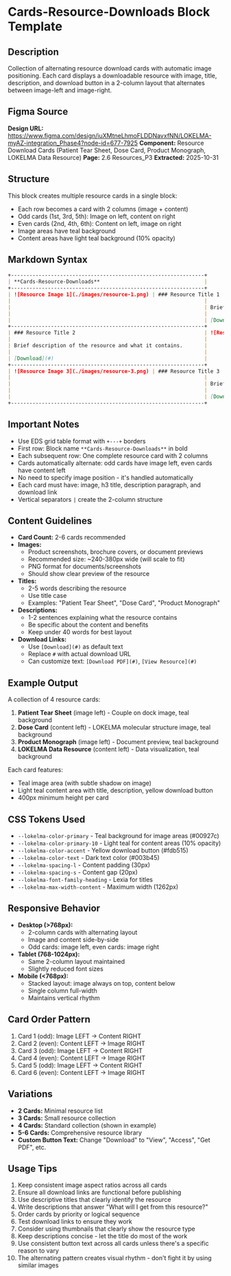 # Cards-Resource-Downloads Block Template

## Description

Collection of alternating resource download cards with automatic image positioning. Each card displays a downloadable resource with image, title, description, and download button in a 2-column layout that alternates between image-left and image-right.

## Figma Source

**Design URL:** https://www.figma.com/design/iuXMtneLhmoFLDDNavxfNN/LOKELMA-myAZ-integration_Phase4?node-id=677-7925
**Component:** Resource Download Cards (Patient Tear Sheet, Dose Card, Product Monograph, LOKELMA Data Resource)
**Page:** 2.6 Resources_P3
**Extracted:** 2025-10-31

## Structure

This block creates multiple resource cards in a single block:
- Each row becomes a card with 2 columns (image + content)
- Odd cards (1st, 3rd, 5th): Image on left, content on right
- Even cards (2nd, 4th, 6th): Content on left, image on right
- Image areas have teal background
- Content areas have light teal background (10% opacity)

## Markdown Syntax

```markdown
+---------------------------------------------------------------+
| **Cards-Resource-Downloads**                                  |
+---------------------------------------------------------------+
| ![Resource Image 1](./images/resource-1.png) | ### Resource Title 1 |
|                                                               |                      |
|                                                               | Brief description of the resource and what it contains. |
|                                                               |                      |
|                                                               | [Download](#)        |
+---------------------------------------------------------------+
| ### Resource Title 2                                          | ![Resource Image 2](./images/resource-2.png) |
|                                                               |                      |
| Brief description of the resource and what it contains.       |                      |
|                                                               |                      |
| [Download](#)                                                 |                      |
+---------------------------------------------------------------+
| ![Resource Image 3](./images/resource-3.png) | ### Resource Title 3 |
|                                                               |                      |
|                                                               | Brief description of the resource and what it contains. |
|                                                               |                      |
|                                                               | [Download](#)        |
+---------------------------------------------------------------+
```

## Important Notes

- Use EDS grid table format with `+---+` borders
- First row: Block name `**Cards-Resource-Downloads**` in bold
- Each subsequent row: One complete resource card with 2 columns
- Cards automatically alternate: odd cards have image left, even cards have content left
- No need to specify image position - it's handled automatically
- Each card must have: image, h3 title, description paragraph, and download link
- Vertical separators `|` create the 2-column structure

## Content Guidelines

- **Card Count:** 2-6 cards recommended
- **Images:**
  - Product screenshots, brochure covers, or document previews
  - Recommended size: ~240-380px wide (will scale to fit)
  - PNG format for documents/screenshots
  - Should show clear preview of the resource
- **Titles:**
  - 2-5 words describing the resource
  - Use title case
  - Examples: "Patient Tear Sheet", "Dose Card", "Product Monograph"
- **Descriptions:**
  - 1-2 sentences explaining what the resource contains
  - Be specific about the content and benefits
  - Keep under 40 words for best layout
- **Download Links:**
  - Use `[Download](#)` as default text
  - Replace `#` with actual download URL
  - Can customize text: `[Download PDF](#)`, `[View Resource](#)`

## Example Output

A collection of 4 resource cards:
1. **Patient Tear Sheet** (image left) - Couple on dock image, teal background
2. **Dose Card** (content left) - LOKELMA molecular structure image, teal background
3. **Product Monograph** (image left) - Document preview, teal background
4. **LOKELMA Data Resource** (content left) - Data visualization, teal background

Each card features:
- Teal image area (with subtle shadow on image)
- Light teal content area with title, description, yellow download button
- 400px minimum height per card

## CSS Tokens Used

- `--lokelma-color-primary` - Teal background for image areas (#00927c)
- `--lokelma-color-primary-10` - Light teal for content areas (10% opacity)
- `--lokelma-color-accent` - Yellow download button (#fdb515)
- `--lokelma-color-text` - Dark text color (#003b45)
- `--lokelma-spacing-l` - Content padding (30px)
- `--lokelma-spacing-s` - Content gap (20px)
- `--lokelma-font-family-heading` - Lexia for titles
- `--lokelma-max-width-content` - Maximum width (1262px)

## Responsive Behavior

- **Desktop (>768px):**
  - 2-column cards with alternating layout
  - Image and content side-by-side
  - Odd cards: image left, even cards: image right
- **Tablet (768-1024px):**
  - Same 2-column layout maintained
  - Slightly reduced font sizes
- **Mobile (<768px):**
  - Stacked layout: image always on top, content below
  - Single column full-width
  - Maintains vertical rhythm

## Card Order Pattern

1. Card 1 (odd): Image LEFT → Content RIGHT
2. Card 2 (even): Content LEFT → Image RIGHT
3. Card 3 (odd): Image LEFT → Content RIGHT
4. Card 4 (even): Content LEFT → Image RIGHT
5. Card 5 (odd): Image LEFT → Content RIGHT
6. Card 6 (even): Content LEFT → Image RIGHT

## Variations

- **2 Cards:** Minimal resource list
- **3 Cards:** Small resource collection
- **4 Cards:** Standard collection (shown in example)
- **5-6 Cards:** Comprehensive resource library
- **Custom Button Text:** Change "Download" to "View", "Access", "Get PDF", etc.

## Usage Tips

1. Keep consistent image aspect ratios across all cards
2. Ensure all download links are functional before publishing
3. Use descriptive titles that clearly identify the resource
4. Write descriptions that answer "What will I get from this resource?"
5. Order cards by priority or logical sequence
6. Test download links to ensure they work
7. Consider using thumbnails that clearly show the resource type
8. Keep descriptions concise - let the title do most of the work
9. Use consistent button text across all cards unless there's a specific reason to vary
10. The alternating pattern creates visual rhythm - don't fight it by using similar images

